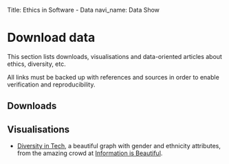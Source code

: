 Title: Ethics in Software - Data
navi_name: Data Show


# Download data

This section lists downloads, visualisations and data-oriented articles about ethics, diversity, etc.

All links must be backed up with references and sources in order to enable verification and reproducibility.


## Downloads


## Visualisations

* [Diversity in Tech](http://www.informationisbeautiful.net/visualizations/diversity-in-tech/), a beautiful graph with gender and ethnicity attributes, from the amazing crowd at [Information is Beautiful](http://www.informationisbeautiful.net/).
